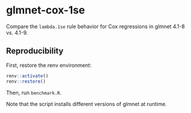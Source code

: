 # glmnet-cox-1se

Compare the `lambda.1se` rule behavior for Cox regressions in glmnet 4.1-8 vs. 4.1-9.

## Reproducibility

First, restore the renv environment:

```r
renv::activate()
renv::restore()
```

Then, run `benchmark.R`.

Note that the script installs different versions of glmnet at runtime.
